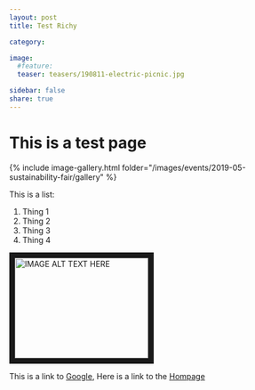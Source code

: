 ```yaml
---
layout: post
title: Test Richy

category: 

image:
  #feature: 
  teaser: teasers/190811-electric-picnic.jpg

sidebar: false
share: true
---
```


# This is a test page

{% include image-gallery.html folder="/images/events/2019-05-sustainability-fair/gallery" %}


This is a list:
1. Thing 1
2. Thing 2 
3. Thing 3
4. Thing 4

<a href="https://www.youtube.com/watch?v=9ci1j_kAWfY
" target="_blank"><img src="https://www.youtube.com/watch?v=9ci1j_kAWfY/0.jpg" 
alt="IMAGE ALT TEXT HERE" width="240" height="180" border="10" /></a>


This is a link to [Google](https://www.google.com/), Here is a link to the [Hompage](/)






